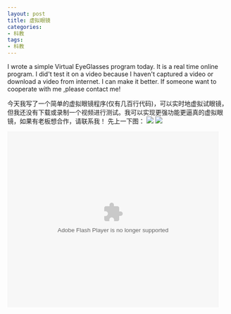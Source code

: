 ```yaml
---
layout: post
title: 虚拟眼镜
categories:
- 科教
tags:
- 科教
---
```


I wrote a simple Virtual EyeGlasses program today. It is a real time online program. I did't test it on a video because I haven't captured a video or download a video from internet. I can make it better. If someone want to cooperate with me ,please contact me!
<!--more-->

今天我写了一个简单的虚拟眼镜程序(仅有几百行代码)，可以实时地虚拟试眼镜，但我还没有下载或录制一个视频进行测试。我可以实现更强功能更逼真的虚拟眼镜，如果有老板想合作，请联系我！
先上一下图：
![](http://blog.hwdong.com/images/lena.jpg)
![](http://blog.hwdong.com/images/xi.jpg)

<embed src='http://player.youku.com/player.php/sid/XMjgwODcyMjY4NA==/v.swf' allowFullScreen='true' quality='high' width='480' height='400' align='middle' allowScriptAccess='always' type='application/x-shockwave-flash'></embed>
